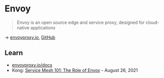 # Envoy

> Envoy is an open source edge and service proxy, designed for cloud-native applications

→ [envoyproxy.io](https://www.envoyproxy.io/), [GitHub](https://github.com/envoyproxy/envoy)

## Learn

* [envoyproxy.io/docs](https://www.envoyproxy.io/docs/envoy/latest/)
* Kong: [Service Mesh 101: The Role of Envoy](https://konghq.com/blog/envoy-service-mesh/) - August 26, 2021
